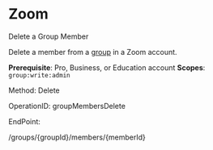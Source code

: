 #     Zoom


Delete a Group Member

Delete a member from a [group](https://support.zoom.us/hc/en-us/articles/204519819-Group-Management-) in a Zoom account.

**Prerequisite**: Pro, Business, or Education account
**Scopes**: `group:write:admin`
 

Method: Delete

OperationID: groupMembersDelete

EndPoint:

/groups/{groupId}/members/{memberId}
